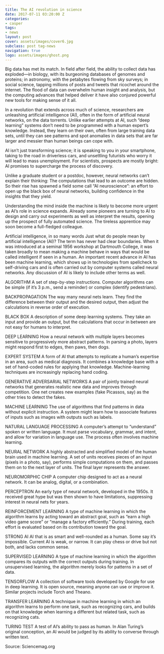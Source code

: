 ```yaml
---
title: The AI revolution in science
date: 2017-07-11 03:20:00 Z
categories:
- casper
tags:
- news
layout: post
cover: assets/images/cover6.jpg
subclass: post tag-news
navigation: true
logo: assets/images/ghost.png
---
```


Big data has met its match. In field after field, the ability to collect data has exploded—in biology, with its burgeoning databases of genomes and proteins; in astronomy, with the petabytes flowing from sky surveys; in social science, tapping millions of posts and tweets that ricochet around the internet. The flood of data can overwhelm human insight and analysis, but the computing advances that helped deliver it have also conjured powerful new tools for making sense of it all. 

In a revolution that extends across much of science, researchers are unleashing artificial intelligence (AI), often in the form of artificial neural networks, on the data torrents. Unlike earlier attempts at AI, such “deep learning” systems don’t need to be programmed with a human expert’s knowledge. Instead, they learn on their own, often from large training data sets, until they can see patterns and spot anomalies in data sets that are far larger and messier than human beings can cope with. 

AI isn’t just transforming science; it is speaking to you in your smartphone, taking to the road in driverless cars, and unsettling futurists who worry it will lead to mass unemployment. For scientists, prospects are mostly bright: AI promises to supercharge the process of discovery.

Unlike a graduate student or a postdoc, however, neural networks can’t explain their thinking: The computations that lead to an outcome are hidden. So their rise has spawned a field some call “AI neuroscience”: an effort to open up the black box of neural networks, building confidence in the insights that they yield. 

Understanding the mind inside the machine is likely to become more urgent as AI’s role in science expands. Already some pioneers are turning to AI to design and carry out experiments as well as interpret the results, opening up the prospect of fully automated science. The tireless apprentice may soon become a full-fledged colleague.

Artificial intelligence, in so many words
Just what do people mean by artificial intelligence (AI)? The term has never had clear boundaries. When it was introduced at a seminal 1956 workshop at Dartmouth College, it was taken broadly to mean making a machine behave in ways that would be called intelligent if seen in a human. An important recent advance in AI has been machine learning, which shows up in technologies from spellcheck to self-driving cars and is often carried out by computer systems called neural networks. Any discussion of AI is likely to include other terms as well.

ALGORITHM A set of step-by-step instructions. Computer algorithms can be simple (if it’s 3 p.m., send a reminder) or complex (identify pedestrians).

BACKPROPAGATION The way many neural nets learn. They find the difference between their output and the desired output, then adjust the calculations in reverse order of execution.

BLACK BOX A description of some deep learning systems. They take an input and provide an output, but the calculations that occur in between are not easy for humans to interpret.

DEEP LEARNING How a neural network with multiple layers becomes sensitive to progressively more abstract patterns. In parsing a photo, layers might respond first to edges, then paws, then dogs.

EXPERT SYSTEM A form of AI that attempts to replicate a human’s expertise in an area, such as medical diagnosis. It combines a knowledge base with a set of hand-coded rules for applying that knowledge. Machine-learning techniques are increasingly replacing hand coding.

GENERATIVE ADVERSARIAL NETWORKS A pair of jointly trained neural networks that generates realistic new data and improves through competition. One net creates new examples (fake Picassos, say) as the other tries to detect the fakes.

MACHINE LEARNING The use of algorithms that find patterns in data without explicit instruction. A system might learn how to associate features of inputs such as images with outputs such as labels.

NATURAL LANGUAGE PROCESSING A computer’s attempt to “understand” spoken or written language. It must parse vocabulary, grammar, and intent, and allow for variation in language use. The process often involves machine learning.

NEURAL NETWORK A highly abstracted and simplified model of the human brain used in machine learning. A set of units receives pieces of an input (pixels in a photo, say), performs simple computations on them, and passes them on to the next layer of units. The final layer represents the answer.
 
NEUROMORPHIC CHIP A computer chip designed to act as a neural network. It can be analog, digital, or a combination.

PERCEPTRON An early type of neural network, developed in the 1950s. It received great hype but was then shown to have limitations, suppressing interest in neural nets for years.

REINFORCEMENT LEARNING A type of machine learning in which the algorithm learns by acting toward an abstract goal, such as “earn a high video game score” or “manage a factory efficiently.” During training, each effort is evaluated based on its contribution toward the goal.

STRONG AI AI that is as smart and well-rounded as a human. Some say it’s impossible. Current AI is weak, or narrow. It can play chess or drive but not both, and lacks common sense.

SUPERVISED LEARNING A type of machine learning in which the algorithm compares its outputs with the correct outputs during training. In unsupervised learning, the algorithm merely looks for patterns in a set of data.

TENSORFLOW A collection of software tools developed by Google for use in deep learning. It is open source, meaning anyone can use or improve it. Similar projects include Torch and Theano.

TRANSFER LEARNING A technique in machine learning in which an algorithm learns to perform one task, such as recognizing cars, and builds on that knowledge when learning a different but related task, such as recognizing cats.

TURING TEST A test of AI’s ability to pass as human. In Alan Turing’s original conception, an AI would be judged by its ability to converse through written text.

Source: Sciencemag.org
